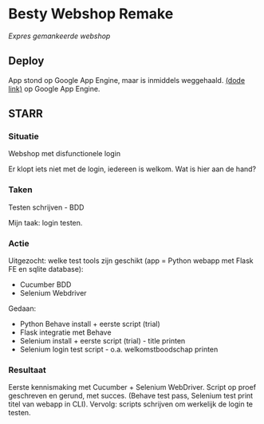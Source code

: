 # Besty Webshop Remake
*Expres gemankeerde webshop*

## Deploy
App stond op Google App Engine, maar is inmiddels weggehaald.
[(dode link)](https://betsy-webshop-remake.ew.r.appspot.com) op Google App Engine.

## STARR

### Situatie
Webshop met disfunctionele login

Er klopt iets niet met de login, iedereen is welkom. Wat is hier aan de hand?

### Taken
Testen schrijven - BDD

Mijn taak: login testen. 

### Actie
Uitgezocht: welke test tools zijn geschikt (app = Python webapp met Flask FE en sqlite database):
- Cucumber BDD
- Selenium Webdriver

Gedaan:
- Python Behave install + eerste script (trial)
- Flask integratie met Behave
- Selenium install + eerste script (trial) - title printen
- Selenium login test script - o.a. welkomstboodschap printen

### Resultaat
Eerste kennismaking met Cucumber + Selenium WebDriver. Script op proef geschreven en gerund, met succes. (Behave test pass, Selenium test print titel van webapp in CLI). Vervolg: scripts schrijven om werkelijk de login te testen.

